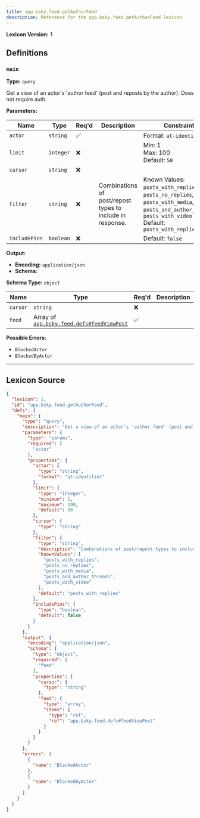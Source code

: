 ```yaml
---
title: app.bsky.feed.getAuthorFeed
description: Reference for the app.bsky.feed.getAuthorFeed lexicon
---
```

**Lexicon Version:** 1

## Definitions

<a name="main"></a>
### `main`

**Type:** `query`

Get a view of an actor's 'author feed' (post and reposts by the author). Does not require auth.

**Parameters:**

| Name | Type | Req'd  | Description | Constraints |
|------|------|----------|-------------|-------------|
| `actor` | `string` | ✅  |  | Format: `at-identifier` |
| `limit` | `integer` | ❌  |  | Min: 1<br/>Max: 100<br/>Default: `50` |
| `cursor` | `string` | ❌  |  |  |
| `filter` | `string` | ❌  | Combinations of post/repost types to include in response. | Known Values: `posts_with_replies`, `posts_no_replies`, `posts_with_media`, `posts_and_author_threads`, `posts_with_video`<br/>Default: `posts_with_replies` |
| `includePins` | `boolean` | ❌  |  | Default: `false` |
**Output:**

- **Encoding:** `application/json`
- **Schema:**

**Schema Type:** `object`

| Name | Type | Req'd  | Description | Constraints |
|------|------|----------|-------------|-------------|
| `cursor` | `string` | ❌  |  |  |
| `feed` | Array of [`app.bsky.feed.defs#feedViewPost`](/lexicons/app/bsky/feed/defs#feedViewPost) | ✅  |  |  |
**Possible Errors:**

- `BlockedActor`
- `BlockedByActor`

---

## Lexicon Source
```json
{
  "lexicon": 1,
  "id": "app.bsky.feed.getAuthorFeed",
  "defs": {
    "main": {
      "type": "query",
      "description": "Get a view of an actor's 'author feed' (post and reposts by the author). Does not require auth.",
      "parameters": {
        "type": "params",
        "required": [
          "actor"
        ],
        "properties": {
          "actor": {
            "type": "string",
            "format": "at-identifier"
          },
          "limit": {
            "type": "integer",
            "minimum": 1,
            "maximum": 100,
            "default": 50
          },
          "cursor": {
            "type": "string"
          },
          "filter": {
            "type": "string",
            "description": "Combinations of post/repost types to include in response.",
            "knownValues": [
              "posts_with_replies",
              "posts_no_replies",
              "posts_with_media",
              "posts_and_author_threads",
              "posts_with_video"
            ],
            "default": "posts_with_replies"
          },
          "includePins": {
            "type": "boolean",
            "default": false
          }
        }
      },
      "output": {
        "encoding": "application/json",
        "schema": {
          "type": "object",
          "required": [
            "feed"
          ],
          "properties": {
            "cursor": {
              "type": "string"
            },
            "feed": {
              "type": "array",
              "items": {
                "type": "ref",
                "ref": "app.bsky.feed.defs#feedViewPost"
              }
            }
          }
        }
      },
      "errors": [
        {
          "name": "BlockedActor"
        },
        {
          "name": "BlockedByActor"
        }
      ]
    }
  }
}
```
